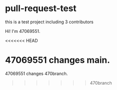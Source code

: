 # pull-request-test
this is a test project including 3 contributors

Hi! I'm 47069551.

<<<<<<< HEAD

47069551 changes main.
=======
47069551 changes 470branch.
>>>>>>> 470branch
